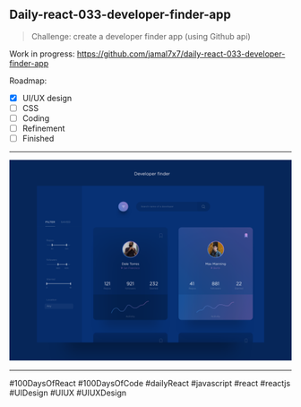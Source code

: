 ## Daily-react-033-developer-finder-app

> Challenge: create a developer finder app (using Github api)

Work in progress: https://github.com/jamal7x7/daily-react-033-developer-finder-app


Roadmap:

- [x] UI/UX design
- [ ] CSS
- [ ] Coding
- [ ] Refinement
- [ ] Finished

---

![Alt text](/src/images/daily-react-33-developer-finder-app.png?raw=true "App UI")

---

#100DaysOfReact #100DaysOfCode #dailyReact #javascript #react #reactjs #UIDesign #UIUX #UIUXDesign
